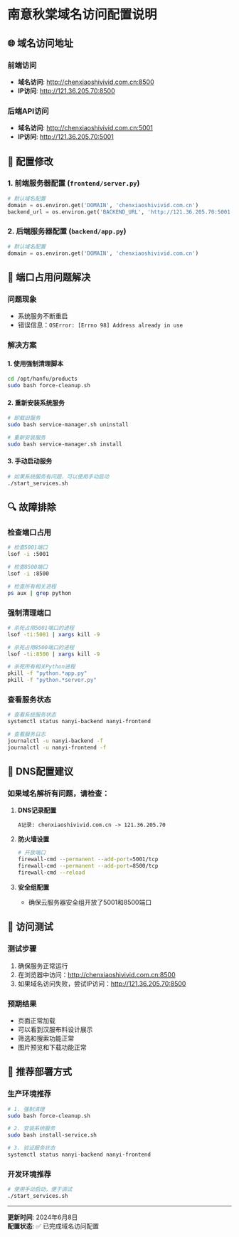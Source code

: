 # 南意秋棠域名访问配置说明

## 🌐 域名访问地址

### 前端访问
- **域名访问**: http://chenxiaoshivivid.com.cn:8500
- **IP访问**: http://121.36.205.70:8500

### 后端API访问
- **域名访问**: http://chenxiaoshivivid.com.cn:5001
- **IP访问**: http://121.36.205.70:5001

## 🔧 配置修改

### 1. 前端服务器配置 (`frontend/server.py`)
```python
# 默认域名配置
domain = os.environ.get('DOMAIN', 'chenxiaoshivivid.com.cn')
backend_url = os.environ.get('BACKEND_URL', 'http://121.36.205.70:5001')
```

### 2. 后端服务器配置 (`backend/app.py`)
```python
# 默认域名配置
domain = os.environ.get('DOMAIN', 'chenxiaoshivivid.com.cn')
```

## 🚨 端口占用问题解决

### 问题现象
- 系统服务不断重启
- 错误信息：`OSError: [Errno 98] Address already in use`

### 解决方案

#### 1. 使用强制清理脚本
```bash
cd /opt/hanfu/products
sudo bash force-cleanup.sh
```

#### 2. 重新安装系统服务
```bash
# 卸载旧服务
sudo bash service-manager.sh uninstall

# 重新安装服务
sudo bash service-manager.sh install
```

#### 3. 手动启动服务
```bash
# 如果系统服务有问题，可以使用手动启动
./start_services.sh
```

## 🔍 故障排除

### 检查端口占用
```bash
# 检查5001端口
lsof -i :5001

# 检查8500端口
lsof -i :8500

# 检查所有相关进程
ps aux | grep python
```

### 强制清理端口
```bash
# 杀死占用5001端口的进程
lsof -ti:5001 | xargs kill -9

# 杀死占用8500端口的进程
lsof -ti:8500 | xargs kill -9

# 杀死所有相关Python进程
pkill -f "python.*app.py"
pkill -f "python.*server.py"
```

### 查看服务状态
```bash
# 查看系统服务状态
systemctl status nanyi-backend nanyi-frontend

# 查看服务日志
journalctl -u nanyi-backend -f
journalctl -u nanyi-frontend -f
```

## 🌟 DNS配置建议

### 如果域名解析有问题，请检查：

1. **DNS记录配置**
   ```
   A记录: chenxiaoshivivid.com.cn -> 121.36.205.70
   ```

2. **防火墙设置**
   ```bash
   # 开放端口
   firewall-cmd --permanent --add-port=5001/tcp
   firewall-cmd --permanent --add-port=8500/tcp
   firewall-cmd --reload
   ```

3. **安全组配置**
   - 确保云服务器安全组开放了5001和8500端口

## 📱 访问测试

### 测试步骤
1. 确保服务正常运行
2. 在浏览器中访问：http://chenxiaoshivivid.com.cn:8500
3. 如果域名访问失败，尝试IP访问：http://121.36.205.70:8500

### 预期结果
- 页面正常加载
- 可以看到汉服布料设计展示
- 筛选和搜索功能正常
- 图片预览和下载功能正常

## 🎯 推荐部署方式

### 生产环境推荐
```bash
# 1. 强制清理
sudo bash force-cleanup.sh

# 2. 安装系统服务
sudo bash install-service.sh

# 3. 验证服务状态
systemctl status nanyi-backend nanyi-frontend
```

### 开发环境推荐
```bash
# 使用手动启动，便于调试
./start_services.sh
```

---

**更新时间**: 2024年6月8日  
**配置状态**: ✅ 已完成域名访问配置 